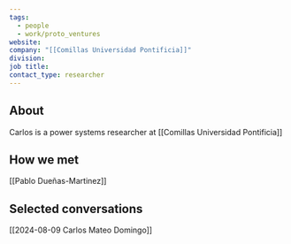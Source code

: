 ```yaml
---
tags:
  - people
  - work/proto_ventures
website: 
company: "[[Comillas Universidad Pontificia]]"
division: 
job title: 
contact_type: researcher
---
```

## About
Carlos is a power systems researcher at [[Comillas Universidad Pontificia]]

## How we met
[[Pablo Dueñas-Martinez]]

## Selected conversations
[[2024-08-09 Carlos Mateo Domingo]]